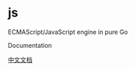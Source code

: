 # js

ECMAScript/JavaScript engine in pure Go

Documentation 

[中文文档](https://docs.73zls.com/zlsgo/#/e6526de5-3ae1-4792-a761-5f75aa32c84e)